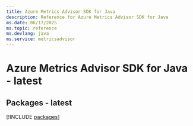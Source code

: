 ```yaml
---
title: Azure Metrics Advisor SDK for Java
description: Reference for Azure Metrics Advisor SDK for Java
ms.date: 06/17/2025
ms.topic: reference
ms.devlang: java
ms.service: metricsadvisor
---
```

# Azure Metrics Advisor SDK for Java - latest
## Packages - latest
[!INCLUDE [packages](metrics-advisor-index.md)]